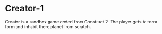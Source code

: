Creator-1
=========
Creator is a sandbox game coded from Construct 2. The player gets to terra form and inhabit there planet from scratch.
